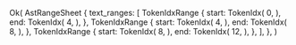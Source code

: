 Ok(
    AstRangeSheet {
        text_ranges: [
            TokenIdxRange {
                start: TokenIdx(
                    0,
                ),
                end: TokenIdx(
                    4,
                ),
            },
            TokenIdxRange {
                start: TokenIdx(
                    4,
                ),
                end: TokenIdx(
                    8,
                ),
            },
            TokenIdxRange {
                start: TokenIdx(
                    8,
                ),
                end: TokenIdx(
                    12,
                ),
            },
        ],
    },
)